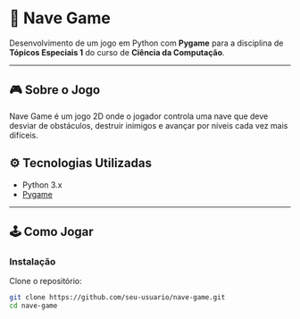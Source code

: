 # 🚀 Nave Game

Desenvolvimento de um jogo em Python com **Pygame** para a disciplina de **Tópicos Especiais 1** do curso de **Ciência da Computação**.

---

## 🎮 Sobre o Jogo

Nave Game é um jogo 2D onde o jogador controla uma nave que deve desviar de obstáculos, destruir inimigos e avançar por níveis cada vez mais difíceis.

## ⚙️ Tecnologias Utilizadas

- Python 3.x
- [Pygame](https://www.pygame.org/)

---

## 🕹️ Como Jogar

### Instalação

Clone o repositório:

```bash
git clone https://github.com/seu-usuario/nave-game.git
cd nave-game
```
